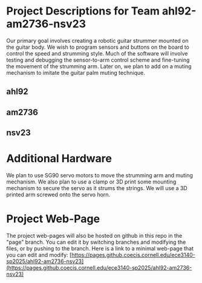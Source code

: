 # Project Descriptions for Team ahl92-am2736-nsv23

Our primary goal involves creating a robotic guitar strummer mounted on the guitar body. We wish to program sensors and buttons on the board to control the speed and strumming style. Much of the software will involve testing and debugging the sensor-to-arm control scheme and fine-tuning the movement of the strumming arm. Later on, we plan to add on a muting mechanism to imitate the guitar palm muting technique.

## ahl92
## am2736
## nsv23

# Additional Hardware
We plan to use SG90 servo motors to move the strumming arm and muting mechanism. 
We also plan to use a clamp or 3D print some mounting mechanism to secure the servo as it strums the strings.
We will use a 3D printed arm screwed onto the servo horn.

# Project Web-Page

The project web-pages will also be hosted on github in this repo in the "page" branch. You can edit it by switching branches and modifying the files, or by pushing to the branch. Here is a link to a minimal web-page that you can edit and modify: [https://pages.github.coecis.cornell.edu/ece3140-sp2025/ahl92-am2736-nsv23](https://pages.github.coecis.cornell.edu/ece3140-sp2025/ahl92-am2736-nsv23)
